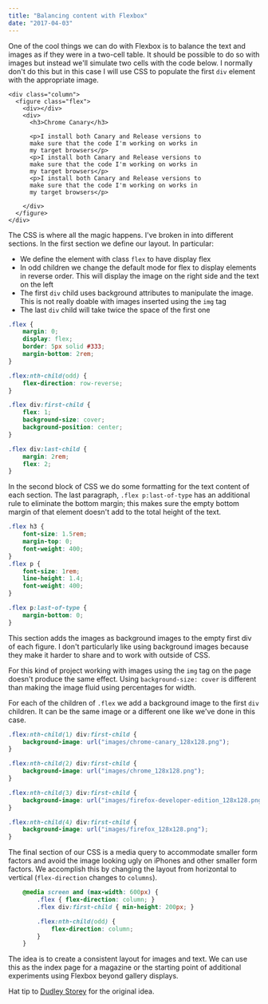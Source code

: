 ```yaml
---
title: "Balancing content with Flexbox"
date: "2017-04-03"
---
```


One of the cool things we can do with Flexbox is to balance the text and images as if they were in a two-cell table. It should be possible to do so with images but instead we'll simulate two cells with the code below. I normally don't do this but in this case I will use CSS to populate the first `div` element with the appropriate image.

```markup
<div class="column">
  <figure class="flex">
    <div></div>
    <div>
      <h3>Chrome Canary</h3>

      <p>I install both Canary and Release versions to 
      make sure that the code I'm working on works in 
      my target browsers</p>
      <p>I install both Canary and Release versions to 
      make sure that the code I'm working on works in 
      my target browsers</p>
      <p>I install both Canary and Release versions to 
      make sure that the code I'm working on works in 
      my target browsers</p>

    </div>
  </figure>
</div>
```

The CSS is where all the magic happens. I've broken in into different sections. In the first section we define our layout. In particular:

- We define the element with class `flex` to have display flex
- In odd children we change the default mode for flex to display elements in reverse order. This will display the image on the right side and the text on the left
- The first `div` child uses background attributes to manipulate the image. This is not really doable with images inserted using the `img` tag
- The last `div` child will take twice the space of the first one

```css
.flex {
    margin: 0;
    display: flex;
    border: 5px solid #333;
    margin-bottom: 2rem;
}

.flex:nth-child(odd) {
    flex-direction: row-reverse;
}

.flex div:first-child {
    flex: 1;
    background-size: cover;
    background-position: center;
}

.flex div:last-child {
    margin: 2rem;
    flex: 2;
}
```

In the second block of CSS we do some formatting for the text content of each section. The last paragraph, `.flex p:last-of-type` has an additional rule to eliminate the bottom margin; this makes sure the empty bottom margin of that element doesn't add to the total height of the text.

```css
.flex h3 {
    font-size: 1.5rem;
    margin-top: 0;
    font-weight: 400;
}
.flex p {
    font-size: 1rem;
    line-height: 1.4;
    font-weight: 400;
}

.flex p:last-of-type {
    margin-bottom: 0;
}
```

This section adds the images as background images to the empty first div of each figure. I don't particularly like using background images because they make it harder to share and to work with outside of CSS.

For this kind of project working with images using the `img` tag on the page doesn't produce the same effect. Using `background-size: cover` is different than making the image fluid using percentages for width.

For each of the children of `.flex` we add a background image to the first `div` children. It can be the same image or a different one like we've done in this case.

```css
.flex:nth-child(1) div:first-child {
    background-image: url("images/chrome-canary_128x128.png");
}

.flex:nth-child(2) div:first-child {
    background-image: url("images/chrome_128x128.png");
}

.flex:nth-child(3) div:first-child {
    background-image: url("images/firefox-developer-edition_128x128.png");
}

.flex:nth-child(4) div:first-child {
    background-image: url("images/firefox_128x128.png");
}
```

The final section of our CSS is a media query to accommodate smaller form factors and avoid the image looking ugly on iPhones and other smaller form factors. We accomplish this by changing the layout from horizontal to vertical (`flex-direction` changes to `columns`).

```css
    @media screen and (max-width: 600px) {
        .flex { flex-direction: column; }
        .flex div:first-child { min-height: 200px; }

        .flex:nth-child(odd) {
            flex-direction: column;
        }
    }
```

The idea is to create a consistent layout for images and text. We can use this as the index page for a magazine or the starting point of additional experiments using Flexbox beyond gallery displays.

Hat tip to [Dudley Storey](http://thenewcode.com/1169/Balancing-Text-and-Images-with-Flexbox) for the original idea.
